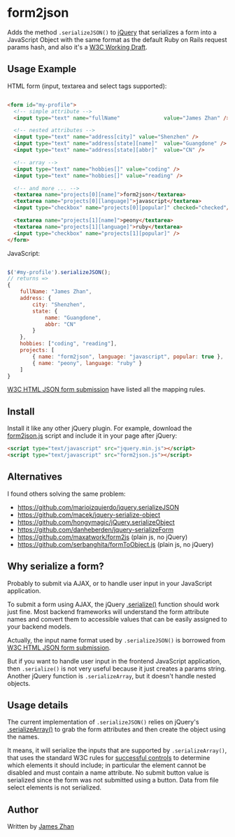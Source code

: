 form2json
====================

Adds the method `.serializeJSON()` to [jQuery](http://jquery.com/) that serializes a form into a JavaScript Object with the same format as the default Ruby on Rails request params hash, and also it's a [W3C Working Draft](http://www.w3.org/TR/2014/WD-html-json-forms-20140529/).


Usage Example
-------------

HTML form (input, textarea and select tags supported):

~~~html

<form id="my-profile">
  <!-- simple attribute -->
  <input type="text" name="fullName"              value="James Zhan" />

  <!-- nested attributes -->
  <input type="text" name="address[city]" value="Shenzhen" />
  <input type="text" name="address[state][name]"  value="Guangdone" />
  <input type="text" name="address[state][abbr]"  value="CN" />

  <!-- array -->
  <input type="text" name="hobbies[]" value="coding" />
  <input type="text" name="hobbies[]" value="reading" />

  <!-- and more ... -->
  <textarea name="projects[0][name]">form2json</textarea>
  <textarea name="projects[0][language]">javascript</textarea>
  <input type="checkbox" name="projects[0][popular]" checked="checked"/>

  <textarea name="projects[1][name]">peony</textarea>
  <textarea name="projects[1][language]">ruby</textarea>
  <input type="checkbox" name="projects[1][popular]" />
</form>

~~~

JavaScript:

~~~javascript

$('#my-profile').serializeJSON();
// returns =>
{
    fullName: "James Zhan",
    address: {
        city: "Shenzhen",
        state: {
            name: "Guangdone",
            abbr: "CN"
        }
    },
    hobbies: ["coding", "reading"],
    projects: [
        { name: "form2json", language: "javascript", popular: true },
        { name: "peony", language: "ruby" }
    ]
}
~~~

[W3C HTML JSON form submission](http://www.w3.org/TR/2014/WD-html-json-forms-20140529/) have listed all the mapping rules.


Install
-------

Install it like any other jQuery plugin.
For example, download the [form2json.js](https://raw.githubusercontent.com/jameszhan/form2json/master/form2json.js) script and include it in your page after jQuery:

```html
<script type="text/javascript" src="jquery.min.js"></script>
<script type="text/javascript" src="form2json.js"></script>
```

Alternatives
------------

I found others solving the same problem:
 * https://github.com/marioizquierdo/jquery.serializeJSON
 * https://github.com/macek/jquery-serialize-object
 * https://github.com/hongymagic/jQuery.serializeObject
 * https://github.com/danheberden/jquery-serializeForm
 * https://github.com/maxatwork/form2js (plain js, no jQuery)
 * https://github.com/serbanghita/formToObject.js (plain js, no jQuery)
 

Why serialize a form?
---------------------

Probably to submit via AJAX, or to handle user input in your JavaScript application.

To submit a form using AJAX, the jQuery [.serialize()](https://api.jquery.com/serialize/) function should work just fine. Most backend frameworks will understand the form attribute names and convert them to accessible values that can be easily assigned to your backend models.

Actually, the input name format used by `.serializeJSON()` is borrowed from [W3C HTML JSON form submission](http://www.w3.org/TR/2014/WD-html-json-forms-20140529/).

But if you want to handle user input in the frontend JavaScript application, then `.serialize()` is not very useful because it just creates a params string. Another jQuery function is `.serializeArray`, but it doesn't handle nested objects.


Usage details
-------------

The current implementation of `.serializeJSON()` relies on jQuery's [.serializeArray()](https://api.jquery.com/serializeArray/) to grab the form attributes and then create the object using the names.

It means, it will serialize the inputs that are supported by `.serializeArray()`, that uses the standard W3C rules for [successful controls](http://www.w3.org/TR/html401/interact/forms.html#h-17.13.2) to determine which elements it should include; in particular the element cannot be disabled and must contain a name attribute. No submit button value is serialized since the form was not submitted using a button. Data from file select elements is not serialized.


Author
-------

Written by [James Zhan](https://github.com/jameszhan)




